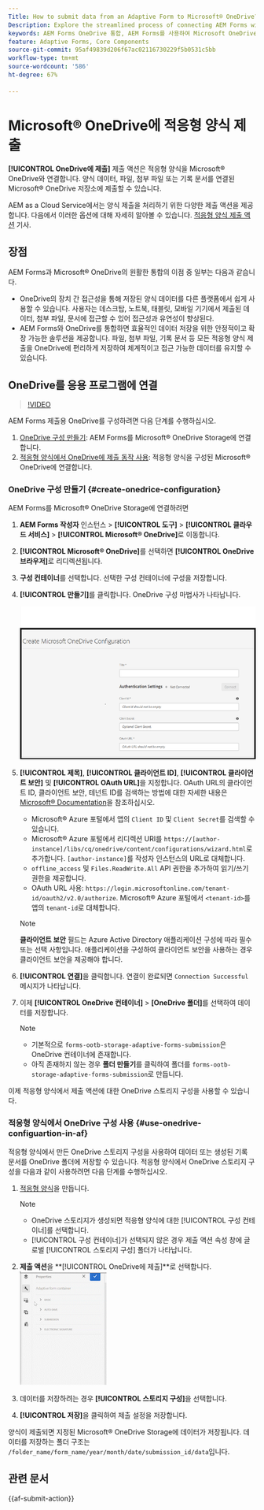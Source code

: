 ```yaml
---
Title: How to submit data from an Adaptive Form to Microsoft® OneDrive?
Description: Explore the streamlined process of connecting AEM Forms with Microsoft® OneDrive using the Submit to OneDrive Submit Action. Learn the step-by-step guide to configure OneDrive and set up submission actions for efficient data storage and retrieval
keywords: AEM Forms OneDrive 통합, AEM Forms를 사용하여 Microsoft OneDrive, OneDrive 구성 설정에 연결
feature: Adaptive Forms, Core Components
source-git-commit: 95af49839d206f67ac02116730229f5b0531c5bb
workflow-type: tm+mt
source-wordcount: '586'
ht-degree: 67%

---
```



# Microsoft® OneDrive에 적응형 양식 제출

**[!UICONTROL OneDrive에 제출]** 제출 액션은 적응형 양식을 Microsoft® OneDrive와 연결합니다. 양식 데이터, 파일, 첨부 파일 또는 기록 문서를 연결된 Microsoft® OneDrive 저장소에 제출할 수 있습니다.

AEM as a Cloud Service에서는 양식 제출을 처리하기 위한 다양한 제출 액션을 제공합니다. 다음에서 이러한 옵션에 대해 자세히 알아볼 수 있습니다. [적응형 양식 제출 액션](/help/forms/configure-submit-actions-core-components.md)  기사.

## 장점

AEM Forms과 Microsoft® OneDrive의 원활한 통합의 이점 중 일부는 다음과 같습니다.

* OneDrive의 장치 간 접근성을 통해 저장된 양식 데이터를 다른 플랫폼에서 쉽게 사용할 수 있습니다. 사용자는 데스크탑, 노트북, 태블릿, 모바일 기기에서 제출된 데이터, 첨부 파일, 문서에 접근할 수 있어 접근성과 유연성이 향상된다.
* AEM Forms와 OneDrive를 통합하면 효율적인 데이터 저장을 위한 안정적이고 확장 가능한 솔루션을 제공합니다. 파일, 첨부 파일, 기록 문서 등 모든 적응형 양식 제출을 OneDrive에 편리하게 저장하여 체계적이고 접근 가능한 데이터를 유지할 수 있습니다.

## OneDrive를 응용 프로그램에 연결

>[!VIDEO](https://video.tv.adobe.com/v/3424864/connect-aem-adaptive-form-to-onedrive/?quality=12&learn=on)

AEM Forms 제출용 OneDrive를 구성하려면 다음 단계를 수행하십시오.

1. [OneDrive 구성 만들기](#create-a-onedrive-configuration-create-onedrive-configuration): AEM Forms를 Microsoft® OneDrive Storage에 연결합니다.
2. [적응형 양식에서 OneDrive에 제출 동작 사용](#use-onedrive-configuration-in-an-adaptive-form-use-onedrive-configuartion-in-af): 적응형 양식을 구성된 Microsoft® OneDrive에 연결합니다.

### OneDrive 구성 만들기 {#create-onedrice-configuration}

AEM Forms를 Microsoft® OneDrive Storage에 연결하려면

1. **AEM Forms 작성자** 인스턴스 > **[!UICONTROL 도구]** > **[!UICONTROL 클라우드 서비스]** > **[!UICONTROL Microsoft® OneDrive]**&#x200B;로 이동합니다.
1. **[!UICONTROL Microsoft® OneDrive]**&#x200B;를 선택하면 **[!UICONTROL OneDrive 브라우저]**&#x200B;로 리디렉션됩니다.
1. **구성 컨테이너**&#x200B;를 선택합니다. 선택한 구성 컨테이너에 구성을 저장합니다.
1. **[!UICONTROL 만들기]**&#x200B;를 클릭합니다. OneDrive 구성 마법사가 나타납니다.

   ![OneDrive 구성 화면](/help/forms/assets/onedrive-configuration.png)

1. **[!UICONTROL 제목]**, **[!UICONTROL 클라이언트 ID]**, **[!UICONTROL 클라이언트 보안]** 및 **[!UICONTROL OAuth URL]**&#x200B;을 지정합니다. OAuth URL의 클라이언트 ID, 클라이언트 보안, 테넌트 ID를 검색하는 방법에 대한 자세한 내용은 [Microsoft® Documentation](https://learn.microsoft.com/en-us/graph/auth-register-app-v2)을 참조하십시오.
   * Microsoft® Azure 포털에서 앱의 `Client ID` 및 `Client Secret`를 검색할 수 있습니다.
   * Microsoft® Azure 포털에서 리디렉션 URI를 `https://[author-instance]/libs/cq/onedrive/content/configurations/wizard.html`로 추가합니다. `[author-instance]`를 작성자 인스턴스의 URL로 대체합니다.
   * `offline_access` 및 `Files.ReadWrite.All` API 권한을 추가하여 읽기/쓰기 권한을 제공합니다.
   * OAuth URL 사용: `https://login.microsoftonline.com/tenant-id/oauth2/v2.0/authorize`. Microsoft® Azure 포털에서 `<tenant-id>`를 앱의 `tenant-id`로 대체합니다.

   >[!NOTE]
   >
   > **클라이언트 보안** 필드는 Azure Active Directory 애플리케이션 구성에 따라 필수 또는 선택 사항입니다. 애플리케이션을 구성하여 클라이언트 보안을 사용하는 경우 클라이언트 보안을 제공해야 합니다.

1. **[!UICONTROL 연결]**&#x200B;을 클릭합니다. 연결이 완료되면 `Connection Successful` 메시지가 나타납니다.

1. 이제 **[!UICONTROL OneDrive 컨테이너]** > **[OneDrive 폴더]**&#x200B;를 선택하여 데이터를 저장합니다.

   >[!NOTE]
   >
   >* 기본적으로 `forms-ootb-storage-adaptive-forms-submission`은 OneDrive 컨테이너에 존재합니다.
   > * 아직 존재하지 않는 경우 **폴더 만들기**&#x200B;를 클릭하여 폴더를 `forms-ootb-storage-adaptive-forms-submission`로 만듭니다.

이제 적응형 양식에서 제출 액션에 대한 OneDrive 스토리지 구성을 사용할 수 있습니다.

### 적응형 양식에서 OneDrive 구성 사용 {#use-onedrive-configuartion-in-af}

적응형 양식에서 만든 OneDrive 스토리지 구성을 사용하여 데이터 또는 생성된 기록 문서를 OneDrive 폴더에 저장할 수 있습니다. 적응형 양식에서 OneDrive 스토리지 구성을 다음과 같이 사용하려면 다음 단계를 수행하십시오.
1. [적응형 양식](/help/forms/creating-adaptive-form.md)을 만듭니다.

   >[!NOTE]
   >
   > * OneDrive 스토리지가 생성되면 적응형 양식에 대한 [!UICONTROL 구성 컨테이너]를 선택합니다.
   > * [!UICONTROL 구성 컨테이너]가 선택되지 않은 경우 제출 액션 속성 창에 글로벌 [!UICONTROL 스토리지 구성] 폴더가 나타납니다.

1. **제출 액션**&#x200B;을 **[!UICONTROL OneDrive에 제출]**로 선택합니다.
   ![OneDrive GIF](/help/forms/assets/onedrive-video.gif)
1. 데이터를 저장하려는 경우 **[!UICONTROL 스토리지 구성]**&#x200B;을 선택합니다.
1. **[!UICONTROL 저장]**&#x200B;을 클릭하여 제출 설정을 저장합니다.

양식이 제출되면 지정된 Microsoft® OneDrive Storage에 데이터가 저장됩니다.
데이터를 저장하는 폴더 구조는 `/folder_name/form_name/year/month/date/submission_id/data`입니다.

## 관련 문서

{{af-submit-action}}
